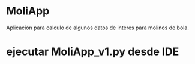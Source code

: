 # MoliApp
Aplicación para calculo de algunos datos de interes para molinos de bola.

# ejecutar MoliApp_v1.py desde IDE
